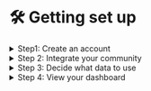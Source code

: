 # 🛠 Getting set up

<details>

<summary>Step1: Create an account</summary>

Head over to [https://www.togethercrew.com/login](https://app.togethercrew.com/login/) to create an account for your community. After selecting _Try now_ and accepting our Privacy Policy and Terms of Services, you will be asked to connect your Discord community&#x20;



</details>

<details>

<summary>Step 2: Integrate your community</summary>

On the following screen, log in to Discord using your preferred method (email or scan the QR Code). The bot will be automatically installed on your server.&#x20;

If you don't see your Discord community, you do not have the necessary permission to install the bot. Please contact your Discord server admin.

![](<../.gitbook/assets/Screen Shot 2023-01-28 at 17.13.54.png>)

</details>

<details>

<summary>Step 3: Decide what data to use </summary>

Let's start with the fun part: Working with data. In this step you can select your time period and what channels to analyze. We suggest as a default time period one week and to use all channels.&#x20;

![](<../.gitbook/assets/Screen Shot 2023-01-30 at 15.15.54.png>)

_Why one week?_ You can select a longer time frame, but you might have to wait longer for the dashboard to populate with your data. More data, more work. Also, the activity heatmap shows the frequency of interaction for the most recent week. Another reason to accept the default time frame when first setting up your account.&#x20;

_Why all channels?_ Using data from all channels is an inclusive approach. Most members are active in a sub-set of channels. By excluding some channels from the geko, you'll inadvertently exclude some members.&#x20;



</details>

<details>

<summary>Step 4: View your dashboard</summary>

Go to [Community Insights](community-insights.md) to see how healthy your community is.&#x20;

Read the [Explainer](../product-guides/explainer-community-activity-level.md) to understand how this chart helps you grow and sustain your community.&#x20;

![](<../.gitbook/assets/Screen Shot 2023-01-28 at 08.53.51.png>)

</details>
